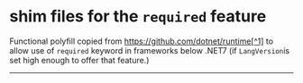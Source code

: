 # shim files for the `required` feature

Functional polyfill copied from https://github.com/dotnet/runtime[^1] to allow use of `required` keyword in frameworks below .NET7 (if  `LangVersion`is set high enough to offer that feature.)

---

[^1]:[SetsRequiredMemberAttribute.cs](https://github.com/dotnet/runtime/blob/c1ab6c5b2524880ed9368841a0a5d8ead78ea09d/src/libraries/System.Private.CoreLib/src/System/Diagnostics/CodeAnalysis/SetsRequiredMembersAttribute.cs), [RequiredMemberAttribute.cs](https://github.com/dotnet/runtime/blob/c1ab6c5b2524880ed9368841a0a5d8ead78ea09d/src/libraries/System.Private.CoreLib/src/System/Runtime/CompilerServices/RequiredMemberAttribute.cs), [CompilerFeatureRequiredAttribute.cs](https://github.com/dotnet/runtime/blob/c1ab6c5b2524880ed9368841a0a5d8ead78ea09d/src/libraries/System.Private.CoreLib/src/System/Runtime/CompilerServices/CompilerFeatureRequiredAttribute.cs)



